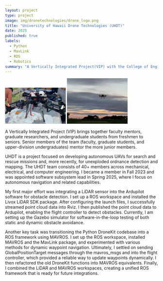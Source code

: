 ```yaml
---
layout: project
type: project
image: img/dronetechnologies/drone_logo.png
title: "University of Hawaii Drone Technologies (UHDT)"
date: 2025
published: true
labels:
  - Python
  - MavLink
  - ROS
  - Robotics
summary: "A Vertically Integrated Project(VIP) with the College of Engineering."
---
```


<div class="text-center p-4">
  <img width="200px" src="../img/dronetechnologies/drone.png" class="img-thumbnail" >
  <img width="200px" src="../img/dronetechnologies/drone_air.jpeg" class="img-thumbnail" >
</div>

A Vertically Integrated Project (VIP) brings together faculty mentors, graduate researchers, and undergraduate students from freshmen to seniors. Senior members of the team (faculty, graduate students, and upper-division undergraduates) mentor the more junior members.

UHDT is a project focused on developing autonomous UAVs for search and rescue missions and, more recently, for unexploded ordnance detection and mapping. The UHDT team consists of 40+ members across mechanical, electrical, and computer engineering. I became a member in Fall 2023 and was appointed software subsystem lead in Spring 2025, where I focus on autonomous navigation and related capabilities.

My first major effort was integrating a LiDAR sensor into the Ardupilot software for obstacle detection. I set up a ROS workspace and installed the Livox LiDAR SDK package. After configuring the launch files, I successfully streamed point cloud data into Rviz. I then published the point cloud data to Ardupilot, enabling the flight controller to detect obstacles. Currently, I am setting up the Gazebo simulator for software-in-the-loop testing of both static and dynamic obstacle avoidance.

Another key task was transitioning the Python DroneKit codebase into a ROS framework using MAVROS. I set up the ROS workspace, installed MAVROS and the MavLink package, and experimented with various methods for dynamic waypoint navigation. Ultimately, I settled on sending GlobalPositionTarget messages through the mavros_msgs and into the flight controller, which provided a reliable way to update waypoints dynamically. I then refactored the old DroneKit functions into MAVROS equivalents. Finally, I combined the LiDAR and MAVROS workspaces, creating a unified ROS framework that is ready for future integrations.



